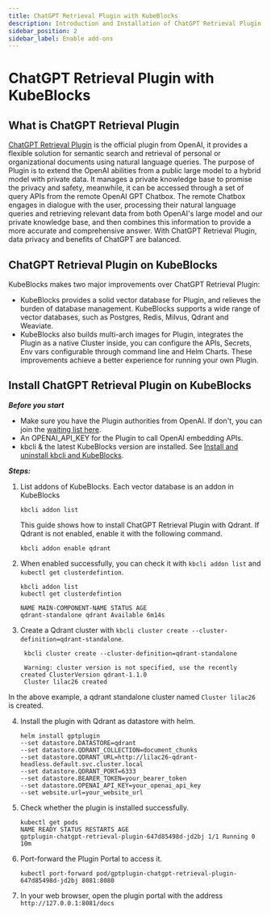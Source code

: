 ```yaml
---
title: ChatGPT Retrieval Plugin with KubeBlocks
description: Introduction and Installation of ChatGPT Retrieval Plugin on KubeBlocks
sidebar_position: 2
sidebar_label: Enable add-ons
---
```


# ChatGPT Retrieval Plugin with KubeBlocks
## What is ChatGPT Retrieval Plugin
[ChatGPT Retrieval Plugin](https://github.com/openai/chatgpt-retrieval-plugin) is the official plugin from OpenAI, it provides a flexible solution for semantic search and retrieval of personal or organizational documents using natural language queries. 
The purpose of Plugin is to extend the OpenAI abilities from a public large model to a hybrid model with private data. It manages a private knowledge base to promise the privacy and safety, meanwhile, it can be accessed through a set of query APIs from the remote OpenAI GPT Chatbox. 
The remote Chatbox engages in dialogue with the user, processing their natural language queries and retrieving relevant data from both OpenAI's large model and our private knowledge base, and then combines this information to provide a more accurate and comprehensive answer. 
With ChatGPT Retrieval Plugin, data privacy and benefits of ChatGPT are balanced.

## ChatGPT Retrieval Plugin on KubeBlocks
KubeBlocks makes two major improvements over ChatGPT Retrieval Plugin: 
- KubeBlocks provides a solid vector database for Plugin, and relieves the burden of database management. KubeBlocks supports a wide range of vector databases, such as Postgres, Redis, Milvus, Qdrant and Weaviate.  
- KubeBlocks also builds multi-arch images for Plugin, integrates the Plugin as a native Cluster inside, you can configure the APIs, Secrets, Env vars configurable through command line and Helm Charts.
These improvements achieve a better experience for running your own Plugin.

## Install ChatGPT Retrieval Plugin on KubeBlocks

***Before you start***
- Make sure you have the Plugin authorities from OpenAI. If don't, you can join the [waiting list here](https://openai.com/waitlist/plugins). 
- An OPENAI_API_KEY for the Plugin to call OpenAI embedding APIs. 
- kbcli & the latest KubeBlocks version are installed. See [Install and uninstall kbcli and KubeBlocks](installation/install-and-uninstall-kbcli-and-kubeblocks.md).


***Steps:***
1. List addons of KubeBlocks. Each vector database is an addon in KubeBlocks
   ```shell
   kbcli addon list 
   ```
    This guide shows how to install ChatGPT Retrieval Plugin with Qdrant. If Qdrant is not enabled, enable it with the following command.
   
    ```shell
    kbcli addon enable qdrant 
    ```
2. When enabled successfully, you can check it with ```kbcli addon list``` and ```kubectl get clusterdefintion```.
   ```shell
   kbcli addon list 
   kubectl get clusterdefintion

   NAME MAIN-COMPONENT-NAME STATUS AGE
   qdrant-standalone qdrant Available 6m14s
   ```
3. Create a Qdrant cluster with ```kbcli cluster create --cluster-definition=qdrant-standalone```.
   ```shell
    kbcli cluster create --cluster-definition=qdrant-standalone

    Warning: cluster version is not specified, use the recently created ClusterVersion qdrant-1.1.0
    Cluster lilac26 created
     ```
In the above example, a qdrant standalone cluster named ```Cluster lilac26``` is created.

4. Install the plugin with Qdrant as datastore with helm.

   ```shell
   helm install gptplugin 
   --set datastore.DATASTORE=qdrant 
   --set datastore.QDRANT_COLLECTION=document_chunks
   --set datastore.QDRANT_URL=http://lilac26-qdrant-headless.default.svc.cluster.local 
   --set datastore.QDRANT_PORT=6333 
   --set datastore.BEARER_TOKEN=your_bearer_token
   --set datastore.OPENAI_API_KEY=your_openai_api_key 
   --set website.url=your_website_url
   ```
5. Check whether the plugin is installed successfully.
   ```
   kubectl get pods
   NAME READY STATUS RESTARTS AGE
   gptplugin-chatgpt-retrieval-plugin-647d85498d-jd2bj 1/1 Running 0 10m
   ```

5. Port-forward the Plugin Portal to access it.
   ```shell
   kubectl port-forward pod/gptplugin-chatgpt-retrieval-plugin-647d85498d-jd2bj 8081:8080
   ```
6. In your web browser, open the plugin portal with the address ```http://127.0.0.1:8081/docs```

